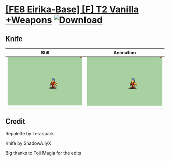 # [\[FE8 Eirika-Base\] \[F\] T2 Vanilla +Weapons](./) [![Download](https://img.shields.io/badge/Download--red?style=social&logo=github)](https://minhaskamal.github.io/DownGit/#/home?url=https://github.com/Klokinator/FE-Repo/tree/main/Battle%20Animations%2FLords%20-%20Vanilla%20and%20Custom%2F%5BFE8%20Eirika-Base%5D%20%5BF%5D%20T2%20Vanilla%20%2BWeapons%2F1.%20Knife%20(Magic))

## Knife

| Still | Animation |
| :---: | :-------: |
| ![Knife still](./Knife_000.png) | ![Knife](./Knife.gif) |

## Credit

Repalette by Teraspark.

Knife by ShadowAllyX

Big thanks to Toji Magia for the edits
